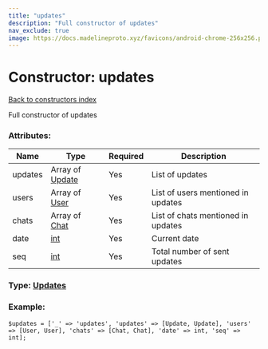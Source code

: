 ```yaml
---
title: "updates"
description: "Full constructor of updates"
nav_exclude: true
image: https://docs.madelineproto.xyz/favicons/android-chrome-256x256.png
---
```

# Constructor: updates  
[Back to constructors index](/API_docs/constructors/index.html)



Full constructor of updates

### Attributes:

| Name     |    Type       | Required | Description |
|----------|---------------|----------|-------------|
|updates|Array of [Update](/API_docs/types/Update.html) | Yes|List of updates|
|users|Array of [User](/API_docs/types/User.html) | Yes|List of users mentioned in updates|
|chats|Array of [Chat](/API_docs/types/Chat.html) | Yes|List of chats mentioned in updates|
|date|[int](/API_docs/types/int.html) | Yes|Current date|
|seq|[int](/API_docs/types/int.html) | Yes|Total number of sent updates|



### Type: [Updates](/API_docs/types/Updates.html)


### Example:

```
$updates = ['_' => 'updates', 'updates' => [Update, Update], 'users' => [User, User], 'chats' => [Chat, Chat], 'date' => int, 'seq' => int];
```  
